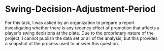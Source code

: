 # Swing-Decision-Adjustment-Period
For this task, I was asked by an organization to prepare a report investigating whether there is any recency effect of promotion that affects a player's 
swing decisions at the plate. Due to the proprietary nature of the project, I cannot publish the data set or all of the analysis, 
but this provides a snapshot of the process used to answer this question.
